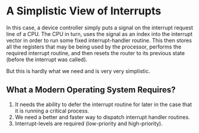 # A Simplistic View of Interrupts
In this case, a device controller simply puts a signal on the interrupt request line of a CPU. The CPU in turn, uses the signal as an index into the interrupt vector in order to run some fixed interrupt-handler routine. This then stores all the registers that may be being used by the processor, performs the required interrupt routine, and then resets the router to its previous state (before the interrupt was called).

But this is hardly what we need and is very very simplistic.
## What a Modern Operating System Requires?
1. It needs the ability to defer the interrupt routine for later in the case that it is running a critical process.
2. We need a better and faster way to dispatch interrupt handler routines.
3. Interrupt-levels are required (low-priority and high-priority).

